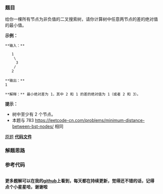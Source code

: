 ### 题目
给你一棵所有节点为非负值的二叉搜索树，请你计算树中任意两节点的差的绝对值的最小值。



**示例：**

    
    
    **输入：**
    
       1
        \
         3
        /
       2
    
    **输出：**
    1
    
    **解释：** 最小绝对差为 1，其中 2 和 1 的差的绝对值为 1（或者 2 和 3）。
    



**提示：**

  * 树中至少有 2 个节点。
  * 本题与 783 <https://leetcode-cn.com/problems/minimum-distance-between-bst-nodes/> 相同

[原题](https://leetcode-cn.com/problems/minimum-absolute-difference-in-bst/)    **[代码文件]()**


### 解题思路




### 参考代码

```go


```




**更多题解可以在我的[github](https://github.com/LZH139/leetcode_Go)上看到，每天都在持续更新，觉得还不错的话，记得点个小星星哈，谢谢啦**
